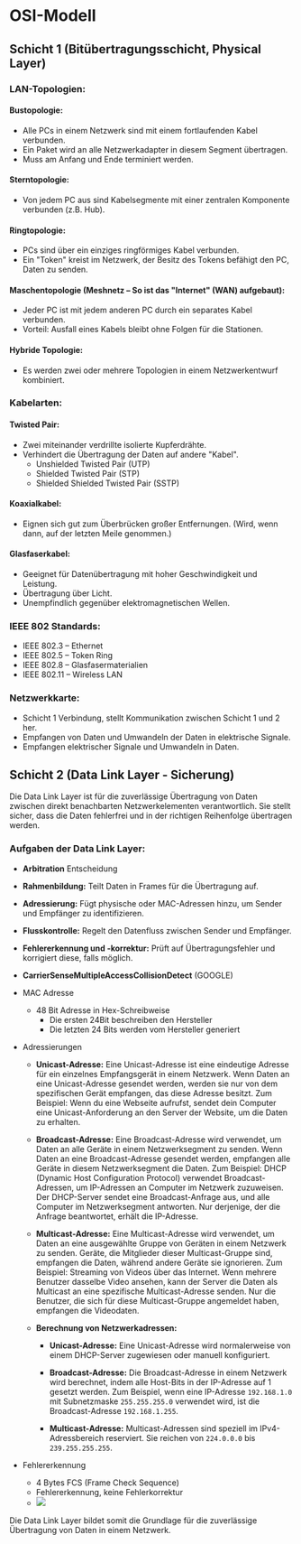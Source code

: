 # OSI-Modell

## Schicht 1 (Bitübertragungsschicht, Physical Layer)

### LAN-Topologien:

#### Bustopologie:
- Alle PCs in einem Netzwerk sind mit einem fortlaufenden Kabel verbunden.
- Ein Paket wird an alle Netzwerkadapter in diesem Segment übertragen.
- Muss am Anfang und Ende terminiert werden.

#### Sterntopologie:
- Von jedem PC aus sind Kabelsegmente mit einer zentralen Komponente verbunden (z.B. Hub).

#### Ringtopologie:
- PCs sind über ein einziges ringförmiges Kabel verbunden.
- Ein "Token" kreist im Netzwerk, der Besitz des Tokens befähigt den PC, Daten zu senden.

#### Maschentopologie (Meshnetz – So ist das "Internet" (WAN) aufgebaut):
- Jeder PC ist mit jedem anderen PC durch ein separates Kabel verbunden.
- Vorteil: Ausfall eines Kabels bleibt ohne Folgen für die Stationen.

#### Hybride Topologie:
- Es werden zwei oder mehrere Topologien in einem Netzwerkentwurf kombiniert.

### Kabelarten:

#### Twisted Pair:
- Zwei miteinander verdrillte isolierte Kupferdrähte.
- Verhindert die Übertragung der Daten auf andere "Kabel".
    - Unshielded Twisted Pair (UTP)
    - Shielded Twisted Pair (STP)
    - Shielded Shielded Twisted Pair (SSTP)

#### Koaxialkabel:
- Eignen sich gut zum Überbrücken großer Entfernungen. (Wird, wenn dann, auf der letzten Meile genommen.)

#### Glasfaserkabel:
- Geeignet für Datenübertragung mit hoher Geschwindigkeit und Leistung.
- Übertragung über Licht.
- Unempfindlich gegenüber elektromagnetischen Wellen.

### IEEE 802 Standards:
- IEEE 802.3 – Ethernet
- IEEE 802.5 – Token Ring
- IEEE 802.8 – Glasfasermaterialien
- IEEE 802.11 – Wireless LAN

### Netzwerkkarte:
- Schicht 1 Verbindung, stellt Kommunikation zwischen Schicht 1 und 2 her.
- Empfangen von Daten und Umwandeln der Daten in elektrische Signale.
- Empfangen elektrischer Signale und Umwandeln in Daten.

## Schicht 2 (Data Link Layer - Sicherung)

Die Data Link Layer ist für die zuverlässige Übertragung von Daten zwischen direkt benachbarten Netzwerkelementen verantwortlich. Sie stellt sicher, dass die Daten fehlerfrei und in der richtigen Reihenfolge übertragen werden.

### Aufgaben der Data Link Layer:
- **Arbitration** Entscheidung
- **Rahmenbildung:** Teilt Daten in Frames für die Übertragung auf.
- **Adressierung:** Fügt physische oder MAC-Adressen hinzu, um Sender und Empfänger zu identifizieren.
- **Flusskontrolle:** Regelt den Datenfluss zwischen Sender und Empfänger.
- **Fehlererkennung und -korrektur:** Prüft auf Übertragungsfehler und korrigiert diese, falls möglich.
- **CarrierSenseMultipleAccessCollisionDetect** (GOOGLE)

- MAC Adresse
  - 48 Bit Adresse in Hex-Schreibweise
    - Die ersten 24Bit beschreiben den Hersteller
    - Die letzten 24 Bits werden vom Hersteller generiert

- Adressierungen
  - **Unicast-Adresse:**
    Eine Unicast-Adresse ist eine eindeutige Adresse für ein einzelnes Empfangsgerät in einem Netzwerk. Wenn Daten an eine Unicast-Adresse gesendet werden, werden sie nur von dem spezifischen Gerät empfangen, das diese Adresse besitzt. Zum Beispiel: Wenn du eine Webseite aufrufst, sendet dein Computer eine Unicast-Anforderung an den Server der Website, um die Daten zu erhalten.

  - **Broadcast-Adresse:**
    Eine Broadcast-Adresse wird verwendet, um Daten an alle Geräte in einem Netzwerksegment zu senden. Wenn Daten an eine Broadcast-Adresse gesendet werden, empfangen alle Geräte in diesem Netzwerksegment die Daten. Zum Beispiel: DHCP (Dynamic Host Configuration Protocol) verwendet Broadcast-Adressen, um IP-Adressen an Computer im Netzwerk zuzuweisen. Der DHCP-Server sendet eine Broadcast-Anfrage aus, und alle Computer im Netzwerksegment antworten. Nur derjenige, der die Anfrage beantwortet, erhält die IP-Adresse.

  - **Multicast-Adresse:**
    Eine Multicast-Adresse wird verwendet, um Daten an eine ausgewählte Gruppe von Geräten in einem Netzwerk zu senden. Geräte, die Mitglieder dieser Multicast-Gruppe sind, empfangen die Daten, während andere Geräte sie ignorieren. Zum Beispiel: Streaming von Videos über das Internet. Wenn mehrere Benutzer dasselbe Video ansehen, kann der Server die Daten als Multicast an eine spezifische Multicast-Adresse senden. Nur die Benutzer, die sich für diese Multicast-Gruppe angemeldet haben, empfangen die Videodaten.

  - **Berechnung von Netzwerkadressen:**
    - **Unicast-Adresse:** Eine Unicast-Adresse wird normalerweise von einem DHCP-Server zugewiesen oder manuell konfiguriert.

    - **Broadcast-Adresse:** Die Broadcast-Adresse in einem Netzwerk wird berechnet, indem alle Host-Bits in der IP-Adresse auf 1 gesetzt werden. Zum Beispiel, wenn eine IP-Adresse `192.168.1.0` mit Subnetzmaske `255.255.255.0` verwendet wird, ist die Broadcast-Adresse `192.168.1.255`.

    - **Multicast-Adresse:** Multicast-Adressen sind speziell im IPv4-Adressbereich reserviert. Sie reichen von `224.0.0.0` bis `239.255.255.255`.

- Fehlererkennung
  - 4 Bytes FCS (Frame Check Sequence)
  - Fehlererkennung, keine Fehlerkorrektur
  - ![](error-detection.png)



Die Data Link Layer bildet somit die Grundlage für die zuverlässige Übertragung von Daten in einem Netzwerk.
